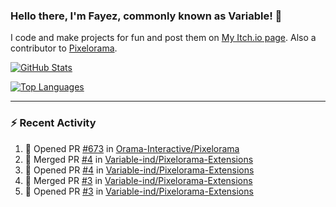 ### Hello there, I'm Fayez, commonly known as Variable! 👋
I code and make projects for fun and post them on [My Itch.io page](https://variable-industries.itch.io/). Also a contributor to [Pixelorama](https://github.com/Orama-Interactive/Pixelorama).

[![GitHub Stats](https://github-readme-stats.vercel.app/api/?username=Variable-ind&show_icons=true&theme=merko)](https://github.com/anuraghazra/github-readme-stats)

[![Top Languages](https://github-readme-stats.vercel.app/api/top-langs/?username=Variable-ind&layout=compact&theme=merko)](https://github.com/anuraghazra/github-readme-stats)

---

### :zap: Recent Activity

<!--START_SECTION:activity-->
1. 💪 Opened PR [#673](https://github.com/Orama-Interactive/Pixelorama/pull/673) in [Orama-Interactive/Pixelorama](https://github.com/Orama-Interactive/Pixelorama)
2. 🎉 Merged PR [#4](https://github.com/Variable-ind/Pixelorama-Extensions/pull/4) in [Variable-ind/Pixelorama-Extensions](https://github.com/Variable-ind/Pixelorama-Extensions)
3. 💪 Opened PR [#4](https://github.com/Variable-ind/Pixelorama-Extensions/pull/4) in [Variable-ind/Pixelorama-Extensions](https://github.com/Variable-ind/Pixelorama-Extensions)
4. 🎉 Merged PR [#3](https://github.com/Variable-ind/Pixelorama-Extensions/pull/3) in [Variable-ind/Pixelorama-Extensions](https://github.com/Variable-ind/Pixelorama-Extensions)
5. 💪 Opened PR [#3](https://github.com/Variable-ind/Pixelorama-Extensions/pull/3) in [Variable-ind/Pixelorama-Extensions](https://github.com/Variable-ind/Pixelorama-Extensions)
<!--END_SECTION:activity-->

<!--
**Variable-ind/Variable-ind** is a ✨ _special_ ✨ repository because its `README.md` (this file) appears on your GitHub profile.

Here are some ideas to get you started:
- 🌱 I’m currently studying at ...
- 🔭 I’m currently working on ...
- 👯 I’m looking to collaborate on ...
- 🤔 I’m looking for help with ...
- 💬 Ask me about ...
- 📫 How to reach me: ...
- ⚡ Fun fact: ...
-->
